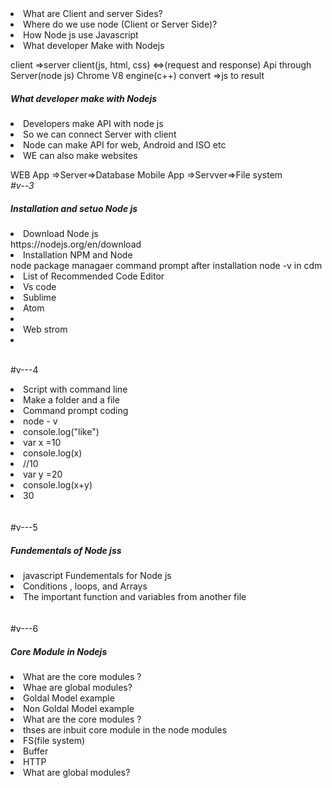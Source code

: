 <ui>
<li>What are Client and server Sides?</li>
  <li>Where do we use node (Client or Server Side)?</li>
  <li>How Node js use Javascript</li>
  <li>What developer Make with Nodejs</li>
  </ui>
  
client =>server
client(js, html, css) <=>(request and response) Api through Server(node js)
Chrome V8 engine(c++) convert =>js to result 

<h5>What developer make with Nodejs</h5>
<ui>
<li>Developers make API with node js</li>
  <li>So we can connect Server with client</li>
  <li>Node can make API for web, Android and ISO etc</li>
  <li>WE can also make websites</li>
  </ui>

WEB App =>Server=>Database 
Mobile App =>Servver=>File system
</br><em>#v--3</em>
<h5>Installation and setuo Node js</h5>
<ui>
<li>Download Node js</li>
  https://nodejs.org/en/download
  <li>Installation NPM and Node</li>
  node package managaer
  command prompt after installation
  node -v in cdm
  <ui>
  <li>List of Recommended Code Editor</li>
  <li>Vs code</li>
  <li>Sublime </li>
  <li>Atom <li>
  <li>Web strom<li>
  
  </ui>
  
  </br> #v---4
  <ui>
  <li>Script with command line</li>
  <li>Make a folder and a file</li>
<li> Command prompt coding </li>
    <li>node - v</li>
  <li>console.log("like")</li>
  <li>var x =10</li>
  <li>console.log(x)</li>
 <li> //10</li>
  
  <li>var y =20</li>
 <li> console.log(x+y)</li>
  <li>30</li>
  </ui>
  </br> 
    </br> #v---5
  </br> 
<h5>Fundementals of Node jss</h5>
<ui>
  <li>javascript Fundementals for Node js</li>
  <li>Conditions , loops, and Arrays</li>
  <li>The important function and variables from another file  </li>

  
  </ui>
    </br> 
    </br> #v---6
  </br> 
<h5>Core Module in Nodejs </h5>
<ui>
  <li>What are the core modules ?</li>
  <li>Whae are global modules? </li>
  <li>Goldal Model example  </li>
  <li> Non Goldal Model example  </li>

  
  </ui>
  <ui>
  <li>What are the core modules ?</li>
    <li>thses are inbuit core module in the  node modules </li>
  <li>FS(file system) </li>
  <li>Buffer </li>
  <li> HTTP </li>

  
  </ui>
   <ui>
    <li>What are global modules? </li>
  

  
  </ui>
  

